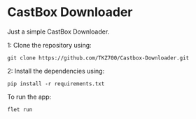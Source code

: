 # CastBox Downloader

Just a simple CastBox Downloader.

1: Clone the repository using:
```
git clone https://github.com/TKZ700/Castbox-Downloader.git
```

2: Install the dependencies using:
```
pip install -r requirements.txt
```

To run the app:

```
flet run
```

